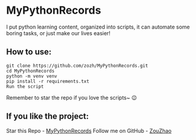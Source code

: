 # MyPythonRecords

I put python learning content, organized into scripts, it can automate some boring tasks, or just make our lives easier!

## How to use:

```shell
git clone https://github.com/zozh/MyPythonRecords.git
cd MyPythonRecords
python -m venv venv
pip install -r requirements.txt
Run the script 
```

Remember to star the repo if you love the scripts~ 😉

## If you like the project:

Star this Repo - [MyPythonRecords](https://github.com/zozh/MyPythonRecords)
Follow me on GitHub - [ZouZhao](https://github.com/zozh)
